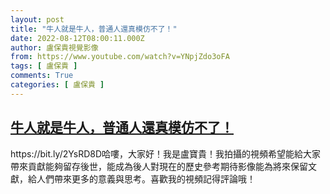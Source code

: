 ```yaml
---
layout: post
title: "牛人就是牛人，普通人還真模仿不了！"
date: 2022-08-12T08:00:11.000Z
author: 盧保貴視覺影像
from: https://www.youtube.com/watch?v=YNpjZdo3oFA
tags: [ 盧保貴 ]
comments: True
categories: [ 盧保貴 ]
---
```

<!--1660291211000-->
[牛人就是牛人，普通人還真模仿不了！](https://www.youtube.com/watch?v=YNpjZdo3oFA)
------

<div>
https://bit.ly/2YsRD8D哈嘍，大家好！我是盧寶貴！我拍攝的視頻希望能給大家帶來貢獻能夠留存後世，能成為後人對現在的歷史參考期待影像能為將來保留文獻，給人們帶來更多的意義與思考。喜歡我的視頻記得評論哦！
</div>
